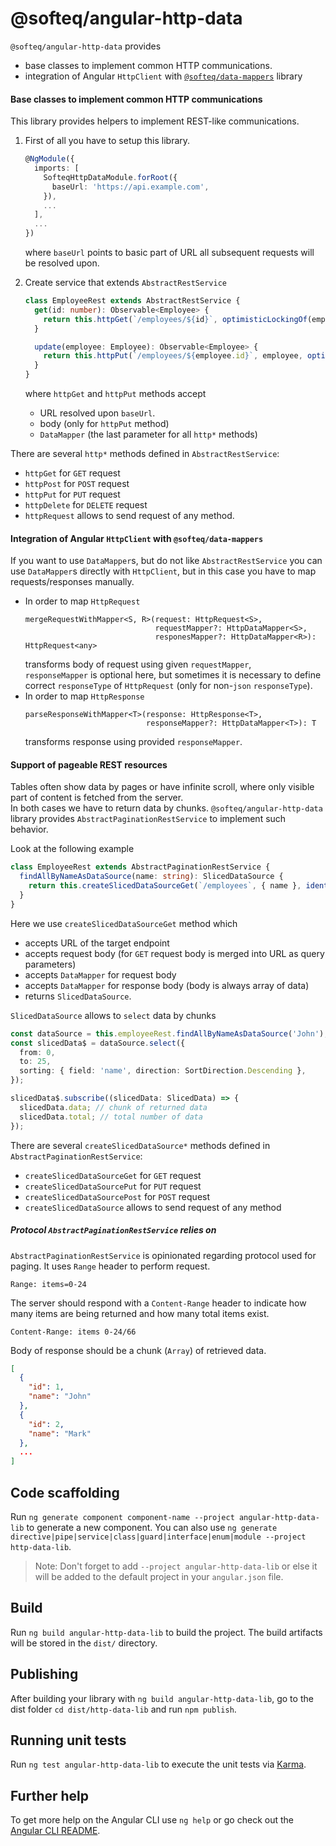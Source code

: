 # @softeq/angular-http-data

`@softeq/angular-http-data` provides
* base classes to implement common HTTP communications.
* integration of Angular `HttpClient` with [`@softeq/data-mappers`](../data-mappers-lib/README.md) library

#### Base classes to implement common HTTP communications

This library provides helpers to implement REST-like communications.
1. First of all you have to setup this library.
   ```typescript
   @NgModule({
     imports: [
       SofteqHttpDataModule.forRoot({
         baseUrl: 'https://api.example.com',
       }),
       ...
     ],
     ...   
   })
   ```
   where `baseUrl` points to basic part of URL all subsequent requests will be resolved upon.

2. Create service that extends `AbstractRestService`
   ```typescript
   class EmployeeRest extends AbstractRestService {
     get(id: number): Observable<Employee> {
       return this.httpGet(`/employees/${id}`, optimisticLockingOf(employeeMapper));
     }

     update(employee: Employee): Observable<Employee> {
       return this.httpPut(`/employees/${employee.id}`, employee, optimisticLockingOf(employeeMapper));
     }
   }
   ```
   where `httpGet` and `httpPut` methods accept
   * URL resolved upon `baseUrl`.
   * body (only for `httpPut` method)
   * `DataMapper` (the last parameter for all `http*` methods)  

There are several `http*` methods defined in `AbstractRestService`:
* `httpGet` for `GET` request
* `httpPost` for `POST` request
* `httpPut` for `PUT` request
* `httpDelete` for `DELETE` request
* `httpRequest` allows to send request of any method.

#### Integration of Angular `HttpClient` with `@softeq/data-mappers`

If you want to use `DataMapper`s, but do not like `AbstractRestService` you can use `DataMapper`s directly with `HttpClient`,
but in this case you have to map requests/responses manually.

* In order to map `HttpRequest`
  ```
  mergeRequestWithMapper<S, R>(request: HttpRequest<S>,
                               requestMapper?: HttpDataMapper<S>,
                               responesMapper?: HttpDataMapper<R>): HttpRequest<any>
  ```
  transforms body of request using given `requestMapper`,  
  `responseMapper` is optional here,
  but sometimes it is necessary to define correct `responseType` of `HttpRequest` (only for non-`json` `responseType`).
* In order to map `HttpResponse`
  ```
  parseResponseWithMapper<T>(response: HttpResponse<T>,
                             responseMapper?: HttpDataMapper<T>): T
  ```
  transforms response using provided `responseMapper`.

#### Support of pageable REST resources

Tables often show data by pages or have infinite scroll, where only visible part of content is fetched from the server.  
In both cases we have to return data by chunks. `@softeq/angular-http-data` library provides `AbstractPaginationRestService`
 to implement such behavior.

Look at the following example
```typescript
class EmployeeRest extends AbstractPaginationRestService {
  findAllByNameAsDataSource(name: string): SlicedDataSource {
    return this.createSlicedDataSourceGet(`/employees`, { name }, identityMapper(), arrayMapperOf(employeeMapper));
  }
}
```

Here we use `createSlicedDataSourceGet` method which
* accepts URL of the target endpoint
* accepts request body (for `GET` request body is merged into URL as query parameters)
* accepts `DataMapper` for request body
* accepts `DataMapper` for response body (body is always array of data)
* returns `SlicedDataSource`.

`SlicedDataSource` allows to `select` data by chunks
```typescript
const dataSource = this.employeeRest.findAllByNameAsDataSource('John');
const slicedData$ = dataSource.select({
  from: 0,
  to: 25,
  sorting: { field: 'name', direction: SortDirection.Descending },
});

slicedData$.subscribe((slicedData: SlicedData) => {
  slicedData.data; // chunk of returned data
  slicedData.total; // total number of data
});
```

There are several `createSlicedDataSource*` methods defined in `AbstractPaginationRestService`:
* `createSlicedDataSourceGet` for `GET` request
* `createSlicedDataSourcePut` for `PUT` request
* `createSlicedDataSourcePost` for `POST` request
* `createSlicedDataSource` allows to send request of any method

##### Protocol `AbstractPaginationRestService` relies on
`AbstractPaginationRestService` is opinionated regarding protocol used for paging.
 It uses `Range` header to perform request.
```
Range: items=0-24
```
The server should respond with a `Content-Range` header to indicate how many items are being returned
 and how many total items exist.

```
Content-Range: items 0-24/66
```

Body of response should be a chunk (`Array`) of retrieved data.
```json
[
  {
    "id": 1,
    "name": "John"
  },
  {
    "id": 2,
    "name": "Mark"
  },
  ...
]
```

## Code scaffolding

Run `ng generate component component-name --project angular-http-data-lib` to generate a new component. You can also use `ng generate directive|pipe|service|class|guard|interface|enum|module --project http-data-lib`.
> Note: Don't forget to add `--project angular-http-data-lib` or else it will be added to the default project in your `angular.json` file. 

## Build

Run `ng build angular-http-data-lib` to build the project. The build artifacts will be stored in the `dist/` directory.

## Publishing

After building your library with `ng build angular-http-data-lib`, go to the dist folder `cd dist/http-data-lib` and run `npm publish`.

## Running unit tests

Run `ng test angular-http-data-lib` to execute the unit tests via [Karma](https://karma-runner.github.io).

## Further help

To get more help on the Angular CLI use `ng help` or go check out the [Angular CLI README](https://github.com/angular/angular-cli/blob/master/README.md).
